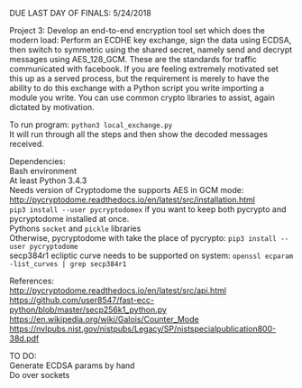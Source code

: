 DUE LAST DAY OF FINALS: 5/24/2018

Project 3: Develop an end-to-end encryption tool set which does the modern load:
Perform an ECDHE key exchange, sign the data using ECDSA, then switch to
symmetric using the shared secret, namely send and decrypt messages using
AES_128_GCM. These are the standards for traffic communicated with facebook. If
you are feeling extremely motivated set this up as a served process, but the
requirement is merely to have the ability to do this exchange with a Python
script you write importing a module you write. You can use common crypto
libraries to assist, again dictated by motivation.

To run program: `python3 local_exchange.py`  
It will run through all the steps and then show the decoded messages received.  

Dependencies:  
Bash environment  
At least Python 3.4.3  
Needs version of Cryptodome the supports AES in GCM mode: http://pycryptodome.readthedocs.io/en/latest/src/installation.html  
`pip3 install --user pycryptodomex` if you want to keep both pycrypto and pycryptodome installed at once.  
Pythons `socket` and `pickle` libraries  
Otherwise, pycryptodome with take the place of pycrypto: `pip3 install --user pycryptodome`  
secp384r1 ecliptic curve needs to be supported on system: `openssl ecparam -list_curves | grep secp384r1`  

References:  
http://pycryptodome.readthedocs.io/en/latest/src/api.html  
https://github.com/user8547/fast-ecc-python/blob/master/secp256k1_python.py  
https://en.wikipedia.org/wiki/Galois/Counter_Mode  
https://nvlpubs.nist.gov/nistpubs/Legacy/SP/nistspecialpublication800-38d.pdf  

TO DO:  
Generate ECDSA params by hand  
Do over sockets  